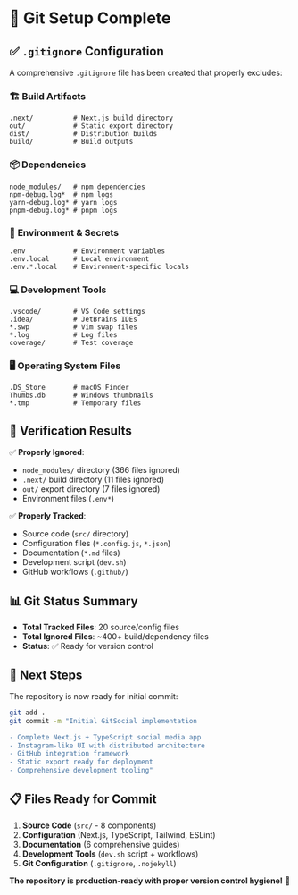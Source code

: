 # 📝 Git Setup Complete

## ✅ `.gitignore` Configuration

A comprehensive `.gitignore` file has been created that properly excludes:

### 🏗️ **Build Artifacts**
```
.next/          # Next.js build directory
out/            # Static export directory  
dist/           # Distribution builds
build/          # Build outputs
```

### 📦 **Dependencies**
```
node_modules/   # npm dependencies
npm-debug.log*  # npm logs
yarn-debug.log* # yarn logs
pnpm-debug.log* # pnpm logs
```

### 🔐 **Environment & Secrets**
```
.env            # Environment variables
.env.local      # Local environment
.env.*.local    # Environment-specific locals
```

### 💻 **Development Tools**
```
.vscode/        # VS Code settings
.idea/          # JetBrains IDEs
*.swp           # Vim swap files
*.log           # Log files
coverage/       # Test coverage
```

### 🖥️ **Operating System Files**
```
.DS_Store       # macOS Finder
Thumbs.db       # Windows thumbnails
*.tmp           # Temporary files
```

## 🎯 **Verification Results**

✅ **Properly Ignored**: 
- `node_modules/` directory (366 files ignored)
- `.next/` build directory (11 files ignored)  
- `out/` export directory (7 files ignored)
- Environment files (`.env*`)

✅ **Properly Tracked**:
- Source code (`src/` directory)
- Configuration files (`*.config.js`, `*.json`)
- Documentation (`*.md` files)
- Development script (`dev.sh`)
- GitHub workflows (`.github/`)

## 📊 **Git Status Summary**

- **Total Tracked Files**: 20 source/config files
- **Total Ignored Files**: ~400+ build/dependency files
- **Status**: ✅ Ready for version control

## 🚀 **Next Steps**

The repository is now ready for initial commit:

```bash
git add .
git commit -m "Initial GitSocial implementation

- Complete Next.js + TypeScript social media app
- Instagram-like UI with distributed architecture  
- GitHub integration framework
- Static export ready for deployment
- Comprehensive development tooling"
```

## 📋 **Files Ready for Commit**

1. **Source Code** (`src/` - 8 components)
2. **Configuration** (Next.js, TypeScript, Tailwind, ESLint)
3. **Documentation** (6 comprehensive guides)
4. **Development Tools** (`dev.sh` script + workflows)
5. **Git Configuration** (`.gitignore`, `.nojekyll`)

**The repository is production-ready with proper version control hygiene!** 🎉
